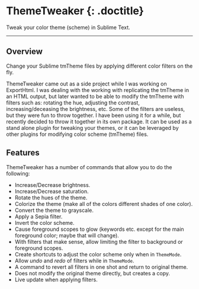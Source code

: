 # ThemeTweaker {: .doctitle}
Tweak your color theme (scheme) in Sublime Text.

---

## Overview
Change your Sublime tmTheme files by applying different color filters on the fly.

ThemeTweaker came out as a side project while I was working on ExportHtml.  I was dealing with the working with replicating the tmTheme in an HTML output, but later wanted to be able to modify the tmTheme with filters such as: rotating the hue, adjusting the contrast, increasing/deceasing the brightness, etc.  Some of the filters are useless, but they were fun to throw together.  I have been using it for a while, but recently decided to throw it together in its own package.  It can be used as a stand alone plugin for tweaking your themes, or it can be leveraged by other plugins for modifying color scheme (tmTheme) files.

## Features
ThemeTweaker has a number of commands that allow you to do the following:

- Increase/Decrease brightness.
- Increase/Decrease saturation.
- Rotate the hues of the theme.
- Colorize the theme (make all of the colors different shades of one color).
- Convert the theme to grayscale.
- Apply a Sepia filter.
- Invert the color scheme.
- Cause foreground scopes to glow (keywords etc. except for the main foreground color; maybe that will change).
- With filters that make sense, allow limiting the filter to background or foreground scopes.
- Create shortcuts to adjust the color scheme only when in `ThemeMode`.
- Allow *undo* and *redo* of filters while in `ThemeMode`.
- A command to revert all filters in one shot and return to original theme.
- Does not modify the original theme directly, but creates a copy.
- Live update when applying filters.
